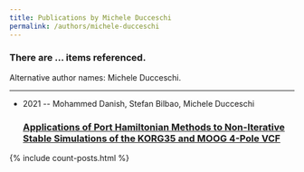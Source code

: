 ```yaml
---
title: Publications by Michele Ducceschi
permalink: /authors/michele-ducceschi
---
```


<h3 id="number-posts">There are ... items referenced.</h3>
<p id='info-authors'>Alternative author names: Michele Ducceschi.</p>
<hr />
<ul class="post-list">
<li><span class='post-meta'>2021 -- Mohammed Danish, Stefan Bilbao, Michele Ducceschi</span><h3><a class='post-link' href="{{ site.baseurl }}/applications-of-port-hamiltonian-methods-to-non-iterative-stable-simulations-of-the-korg35-and-moog-4-pole-vcf">Applications of Port Hamiltonian Methods to Non-Iterative Stable Simulations of the KORG35 and MOOG 4-Pole VCF</a></h3></li>

</ul>
{% include count-posts.html %}
